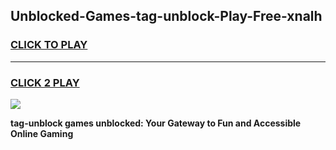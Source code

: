 
## Unblocked-Games-tag-unblock-Play-Free-xnalh
<h3>
<a href="https://premium76.site?title=tag-unblock&ref=20M">CLICK TO PLAY</a></h3>
<hr>

<h3>
<a href="https://premium76.site?title=tag-unblock&ref=20M">CLICK 2 PLAY</a>
  
</h3>

<a href="https://premium76.site?title=tag-unblock&ref=19M"><img src="https://clearcache.store/games.png"></a>


**tag-unblock games unblocked: Your Gateway to Fun and Accessible Online Gaming**
